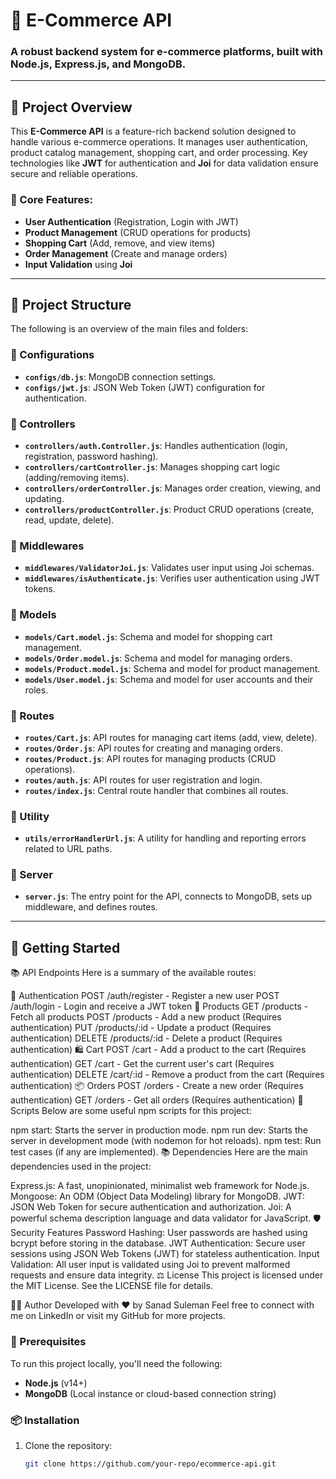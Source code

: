 # 🛒 E-Commerce API

### A robust backend system for e-commerce platforms, built with **Node.js**, **Express.js**, and **MongoDB**.

---

## 📝 Project Overview

This **E-Commerce API** is a feature-rich backend solution designed to handle various e-commerce operations. It manages user authentication, product catalog management, shopping cart, and order processing. Key technologies like **JWT** for authentication and **Joi** for data validation ensure secure and reliable operations.

### 🔑 Core Features:
- **User Authentication** (Registration, Login with JWT)
- **Product Management** (CRUD operations for products)
- **Shopping Cart** (Add, remove, and view items)
- **Order Management** (Create and manage orders)
- **Input Validation** using **Joi**

---

## 📂 Project Structure

The following is an overview of the main files and folders:

### 📁 Configurations
- **`configs/db.js`**: MongoDB connection settings.
- **`configs/jwt.js`**: JSON Web Token (JWT) configuration for authentication.

### 📁 Controllers
- **`controllers/auth.Controller.js`**: Handles authentication (login, registration, password hashing).
- **`controllers/cartController.js`**: Manages shopping cart logic (adding/removing items).
- **`controllers/orderController.js`**: Manages order creation, viewing, and updating.
- **`controllers/productController.js`**: Product CRUD operations (create, read, update, delete).

### 📁 Middlewares
- **`middlewares/ValidatorJoi.js`**: Validates user input using Joi schemas.
- **`middlewares/isAuthenticate.js`**: Verifies user authentication using JWT tokens.

### 📁 Models
- **`models/Cart.model.js`**: Schema and model for shopping cart management.
- **`models/Order.model.js`**: Schema and model for managing orders.
- **`models/Product.model.js`**: Schema and model for product management.
- **`models/User.model.js`**: Schema and model for user accounts and their roles.

### 📁 Routes
- **`routes/Cart.js`**: API routes for managing cart items (add, view, delete).
- **`routes/Order.js`**: API routes for creating and managing orders.
- **`routes/Product.js`**: API routes for managing products (CRUD operations).
- **`routes/auth.js`**: API routes for user registration and login.
- **`routes/index.js`**: Central route handler that combines all routes.

### 📁 Utility
- **`utils/errorHandlerUrl.js`**: A utility for handling and reporting errors related to URL paths.

### 📁 Server
- **`server.js`**: The entry point for the API, connects to MongoDB, sets up middleware, and defines routes.

---

## 🚀 Getting Started

📚 API Endpoints
Here is a summary of the available routes:

🔐 Authentication
POST /auth/register - Register a new user
POST /auth/login - Login and receive a JWT token
🛒 Products
GET /products - Fetch all products
POST /products - Add a new product (Requires authentication)
PUT /products/:id - Update a product (Requires authentication)
DELETE /products/:id - Delete a product (Requires authentication)
🛍️ Cart
POST /cart - Add a product to the cart (Requires authentication)
GET /cart - Get the current user's cart (Requires authentication)
DELETE /cart/:id - Remove a product from the cart (Requires authentication)
📦 Orders
POST /orders - Create a new order (Requires authentication)
GET /orders - Get all orders (Requires authentication)
📜 Scripts
Below are some useful npm scripts for this project:

npm start: Starts the server in production mode.
npm run dev: Starts the server in development mode (with nodemon for hot reloads).
npm test: Run test cases (if any are implemented).
📚 Dependencies
Here are the main dependencies used in the project:

Express.js: A fast, unopinionated, minimalist web framework for Node.js.
Mongoose: An ODM (Object Data Modeling) library for MongoDB.
JWT: JSON Web Token for secure authentication and authorization.
Joi: A powerful schema description language and data validator for JavaScript.
🛡️ Security Features
Password Hashing: User passwords are hashed using bcrypt before storing in the database.
JWT Authentication: Secure user sessions using JSON Web Tokens (JWT) for stateless authentication.
Input Validation: All user input is validated using Joi to prevent malformed requests and ensure data integrity.
⚖️ License
This project is licensed under the MIT License. See the LICENSE file for details.

👨‍💻 Author
Developed with ❤️ by Sanad Suleman
Feel free to connect with me on LinkedIn or visit my GitHub for more projects.



### 🔧 Prerequisites

To run this project locally, you'll need the following:
- **Node.js** (v14+)
- **MongoDB** (Local instance or cloud-based connection string)

### 📦 Installation

1. Clone the repository:
   ```bash
   git clone https://github.com/your-repo/ecommerce-api.git
